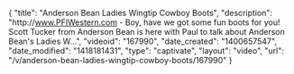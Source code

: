 {
    "title": "Anderson Bean Ladies Wingtip Cowboy Boots",
    "description": "http:\/\/www.PFIWestern.com - Boy, have we got some fun boots for you! Scott Tucker from Anderson Bean is here with Paul to talk about Anderson Bean's Ladies W...",
    "videoid": "167990",
    "date_created": "1400657547",
    "date_modified": "1418181431",
    "type": "captivate",
    "layout": "video",
    "url": "\/v\/anderson-bean-ladies-wingtip-cowboy-boots\/167990"
}